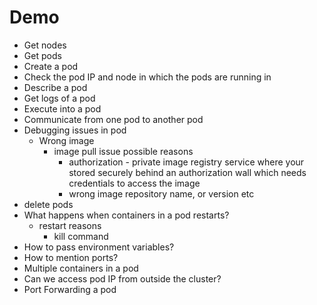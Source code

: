 # Demo

- Get nodes
- Get pods
- Create a pod
- Check the pod IP and node in which the pods are running in
- Describe a pod
- Get logs of a pod
- Execute into a pod
- Communicate from one pod to another pod
- Debugging issues in pod
    - Wrong image
        - image pull issue possible reasons
            - authorization - private image registry service where your stored securely
              behind an authorization wall which needs credentials to access the image
            - wrong image repository name, or version etc
- delete pods
- What happens when containers in a pod restarts?
    - restart reasons
        - kill command
- How to pass environment variables?
- How to mention ports?
- Multiple containers in a pod
- Can we access pod IP from outside the cluster?
- Port Forwarding a pod
